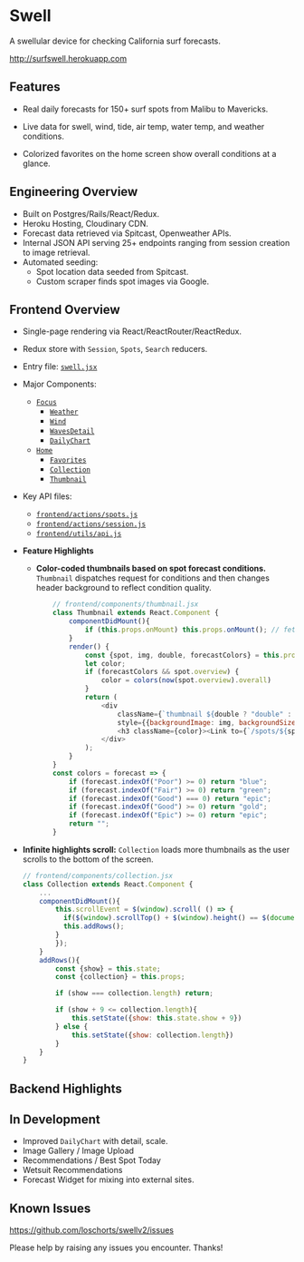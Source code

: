 # Swell

A swellular device for checking California surf forecasts.

http://surfswell.herokuapp.com

## Features

- Real daily forecasts for 150+ surf spots from Malibu to Mavericks.

- Live data for swell, wind, tide, air temp, water temp, and weather conditions.

- Colorized favorites on the home screen show overall conditions at a glance.

## Engineering Overview

- Built on Postgres/Rails/React/Redux.
- Heroku Hosting, Cloudinary CDN.
- Forecast data retrieved via Spitcast, Openweather APIs.
- Internal JSON API serving 25+ endpoints ranging from session creation to image retrieval.
- Automated seeding:
	- Spot location data seeded from Spitcast.
	- Custom scraper finds spot images via Google.

## Frontend Overview

-	Single-page rendering via React/ReactRouter/ReactRedux.
- Redux store with `Session`, `Spots`, `Search` reducers.
- Entry file: [`swell.jsx`](./frontend/swell.jsx)
- Major Components: 
	- [`Focus`](./frontend/components/focus.jsx)
		- [`Weather`](./frontend/components/weather.jsx)
		- [`Wind`](./frontend/components/wind.jsx)
		- [`WavesDetail`](./frontend/components/waves_detail.jsx)
		- [`DailyChart`](./frontend/components/daily_chart.jsx)
	- [`Home`](./frontend/components/home.jsx)
		- [`Favorites`][favorites]
		- [`Collection`][collection]
		- [`Thumbnail`][thumbnail]
- Key API files: 
	- [`frontend/actions/spots.js`](./frontend/actions/spots.js)
	- [`frontend/actions/session.js`](./frontend/actions/spots.js)
	- [`frontend/utils/api.js`](./frontend/actions/api.js)
- **Feature Highlights**
	- **Color-coded thumbnails based on spot forecast conditions.** `Thumbnail` dispatches request for conditions and then changes header background to reflect condition quality.
		```js
			// frontend/components/thumbnail.jsx
			class Thumbnail extends React.Component {
				componentDidMount(){
					if (this.props.onMount) this.props.onMount(); // fetches spot overview
				}
				render() {
					const {spot, img, double, forecastColors} = this.props;
					let color;
					if (forecastColors && spot.overview) {
						color = colors(now(spot.overview).overall)
					}
					return (
						<div 
							className={`thumbnail ${double ? "double" : ""}`} 
							style={{backgroundImage: img, backgroundSize: "cover"}}>
							<h3 className={color}><Link to={`/spots/${spot.id}`}>{spot.name}</Link></h3>
						</div>	
					);
				}
			}
			const colors = forecast => {
				if (forecast.indexOf("Poor") >= 0) return "blue";
				if (forecast.indexOf("Fair") >= 0) return "green";
				if (forecast.indexOf("Good") === 0) return "epic";
				if (forecast.indexOf("Good") >= 0) return "gold";
				if (forecast.indexOf("Epic") >= 0) return "epic";
				return "";
			}
		```
- **Infinite highlights scroll:** `Collection` loads more thumbnails as the user scrolls to the bottom of the screen.

	```js
	// frontend/components/collection.jsx
	class Collection extends React.Component {
		...
		componentDidMount(){
			this.scrollEvent = $(window).scroll( () => {
			  if($(window).scrollTop() + $(window).height() == $(document).height()) {
		      this.addRows();
		   	}
			});
		}
		addRows(){
			const {show} = this.state;
			const {collection} = this.props;

			if (show === collection.length) return;

			if (show + 9 <= collection.length){
				this.setState({show: this.state.show + 9})
			} else {
				this.setState({show: collection.length})
			}
		}
	}
	```

[thumbnail]: ./frontend/components/favorites.jsx
[favorites]: ./frontend/components/favorites.jsx
[collection]: ./frontend/components/collection.jsx

## Backend Highlights

## In Development

- Improved `DailyChart` with detail, scale.
- Image Gallery / Image Upload
- Recommendations / Best Spot Today
- Wetsuit Recommendations
- Forecast Widget for mixing into external sites.

## Known Issues

https://github.com/loschorts/swellv2/issues

Please help by raising any issues you encounter. Thanks!

